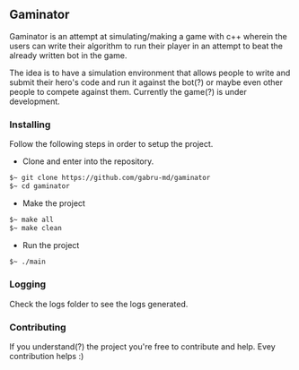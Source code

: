 ## Gaminator
Gaminator is an attempt at simulating/making a game with c++ wherein the users can write their algorithm to run their player in an attempt to beat the already written bot in the game.

The idea is to have a simulation environment that allows people to write and submit their hero's code and run it against the bot(?) or maybe even other people to compete against them. Currently the game(?) is under development.


### Installing

Follow the following steps in order to setup the project.

* Clone and enter into the repository.
```sh
$~ git clone https://github.com/gabru-md/gaminator
$~ cd gaminator
```
* Make the project
```sh
$~ make all
$~ make clean
```
* Run the project
```sh
$~ ./main
```

### Logging
Check the logs folder to see the logs generated.

### Contributing
If you understand(?) the project you're free to contribute and help. Evey contribution helps :)